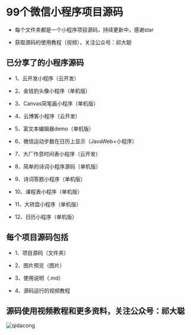 
# 99个微信小程序项目源码

- 每个文件夹都是一个小程序项目源码，持续更新中，感谢star

- 获取源码的使用教程（视频），关注公众号：祁大聪 

## 已分享了的小程序源码

- 1、云开发小程序（云开发）

- 2、金钱豹头像小程序（单机版）

- 3、Canvas简笔画小程序（单机版）

- 4、云博客小程序（云开发）

- 5、富文本编辑器demo（单机版）

- 6、微信运动步数在日历上显示（JavaWeb+小程序）

- 7、大厂作息时间表小程序（云开发）

- 8、简单的诗词小程序源码（单机版）

- 9、诗词答题小程序（单机版）

- 10、课程表小程序（单机版）

- 11、大转盘小程序（单机版）

- 12、日历小程序（单机版）


## 每个项目源码包括

- 1、项目源码（文件夹）

- 2、图片预览（图片）

- 3、使用说明（.md）

- 4、源码运行的视频教程


## 源码使用视频教程和更多资料，关注公众号：祁大聪 

![qidacong](https://cdn.jsdelivr.net/gh/qidacong/blob-img@master/20220520/qidacong.4z0s3ud9vm80.webp)

